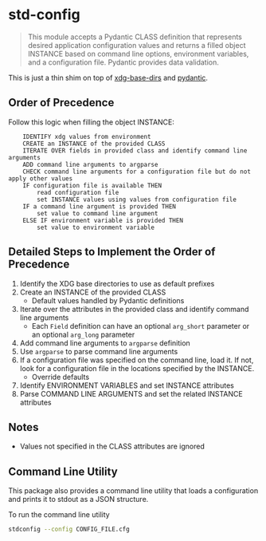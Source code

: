 # std-config

> This module accepts a Pydantic CLASS definition that represents desired application configuration values and returns a filled object INSTANCE based on command line options, environment variables, and a configuration file. Pydantic provides data validation.

This is just a thin shim on top of [xdg-base-dirs](https://github.com/srstevenson/xdg-base-dirs) and [pydantic](https://docs.pydantic.dev/latest/).

## Order of Precedence

Follow this logic when filling the object INSTANCE:

```
    IDENTIFY xdg values from environment
    CREATE an INSTANCE of the provided CLASS
    ITERATE OVER fields in provided class and identify command line arguments
    ADD command line arguments to argparse
    CHECK command line arguments for a configuration file but do not apply other values
    IF configuration file is available THEN
        read configuration file
        set INSTANCE values using values from configuration file
    IF a command line argument is provided THEN
        set value to command line argument
    ELSE IF environment variable is provided THEN
        set value to environment variable
```

## Detailed Steps to Implement the Order of Precedence

1. Identify the XDG base directories to use as default prefixes
2. Create an INSTANCE of the provided CLASS
    - Default values handled by Pydantic definitions
3. Iterate over the attributes in the provided class and identify command line arguments
    - Each `Field` definition can have an optional `arg_short` parameter or an optional `arg_long` parameter 
4. Add command line arguments to `argparse` definition 
5. Use `argparse` to parse command line arguments
6. If a configuration file was specified on the command line, load it. If not, look for a configuration file in the locations specified by the INSTANCE.
    - Override defaults
7. Identify ENVIRONMENT VARIABLES and set INSTANCE attributes 
8. Parse COMMAND LINE ARGUMENTS and set the related INSTANCE attributes

## Notes

- Values not specified in the CLASS attributes are ignored

## Command Line Utility

This package also provides a command line utility that loads a configuration and prints it to
stdout as a JSON structure.

To run the command line utility
```bash
stdconfig --config CONFIG_FILE.cfg
```



